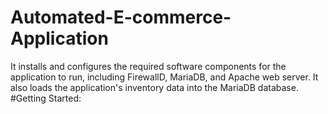 # Automated-E-commerce-Application
It installs and configures the required software components for the application to run, including FirewallD, MariaDB, and Apache web server. It also loads the application's inventory data into the MariaDB database.
#Getting Started:
